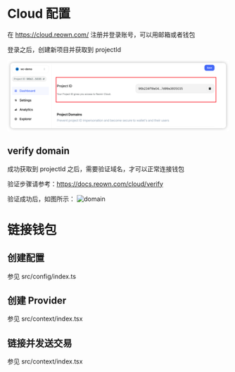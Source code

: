 # Cloud 配置

在 https://cloud.reown.com/ 注册并登录账号，可以用邮箱或者钱包

登录之后，创建新项目并获取到 projectId

![projectId](doc/images/projectId.png)

## verify domain

成功获取到 projectId 之后，需要验证域名，才可以正常连接钱包

验证步骤请参考：https://docs.reown.com/cloud/verify

验证成功后，如图所示：
![domain](doc/images/domain.png)

# 链接钱包

## 创建配置

参见 src/config/index.ts

## 创建 Provider

参见 src/context/index.tsx

## 链接并发送交易

参见 src/context/index.tsx